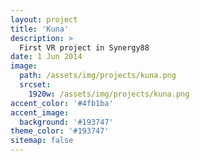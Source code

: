 ```yaml
---
layout: project
title: 'Kuna'
description: >
  First VR project in Synergy88
date: 1 Jun 2014
image: 
  path: /assets/img/projects/kuna.png
  srcset: 
    1920w: /assets/img/projects/kuna.png
accent_color: '#4fb1ba'
accent_image:
  background: '#193747'
theme_color: '#193747'
sitemap: false
---
```


